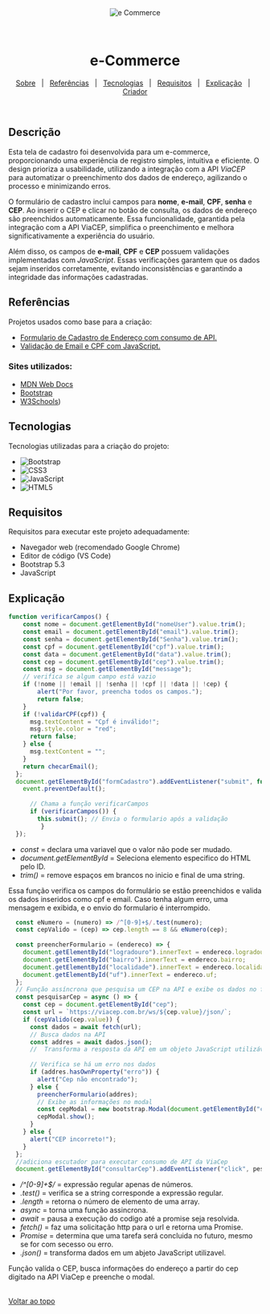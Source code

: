 <div align="center" id="top"> 
  <img src="./.github/app.gif" alt="e Commerce" />

  &#xa0;
</div>

<h1 align="center">e-Commerce</h1>

<p align="center">
  <a href="#descricao">Sobre</a> &#xa0; | &#xa0; 
  <a href="#referencias">Referências</a> &#xa0; | &#xa0;
  <a href="#tecnologias">Tecnologias</a> &#xa0; | &#xa0;
  <a href="#requisitos">Requisitos</a> &#xa0; | &#xa0;
  <a href="#explicacao">Explicação</a> &#xa0; | &#xa0;
  <a href="https://github.com/kaiohen" target="_blank">Criador</a>
</p>

<br>

<h2 id="descricao">Descrição</h2>
<p>
  Esta tela de cadastro foi desenvolvida para um e-commerce, proporcionando uma experiência de registro simples, intuitiva e eficiente. O design prioriza a usabilidade, utilizando a integração com a API <em>ViaCEP</em> para automatizar o preenchimento dos dados de endereço, agilizando o processo e minimizando erros.
</p>
<p>
  O formulário de cadastro inclui campos para <strong>nome</strong>, <strong>e-mail</strong>, <strong>CPF</strong>, <strong>senha</strong> e <strong>CEP</strong>. Ao inserir o CEP e clicar no botão de consulta, os dados de endereço são preenchidos automaticamente. Essa funcionalidade, garantida pela integração com a API ViaCEP, simplifica o preenchimento e melhora significativamente a experiência do usuário.
</p>
<p>
  Além disso, os campos de <strong>e-mail</strong>, <strong>CPF</strong> e <strong>CEP</strong> possuem validações implementadas com <em>JavaScript</em>. Essas verificações garantem que os dados sejam inseridos corretamente, evitando inconsistências e garantindo a integridade das informações cadastradas.
</p>

<h2 id="referencias">Referências</h2>
<p>Projetos usados como base para a criação:</p>

  - [Formulario de Cadastro de Endereço com consumo de API.](https://github.com/kaiohen/-form-CadEndereco)
  - [Validação de Email e CPF com JavaScript.](https://github.com/kaiohen/validacao?tab=readme-ov-file#top)

<h3>Sites utilizados:</h3>

  - [MDN Web Docs](https://developer.mozilla.org/pt-BR/)
  - [Bootstrap](https://getbootstrap.com/docs/5.0/getting-started/introduction/)
  - [W3Schools](https://www.w3schools.com))
  

  
  
<h2 id="tecnologias">Tecnologias</h2>
<p>Tecnologias utilizadas para a criação do projeto:</p>
<ul>
  <li><img src="https://img.shields.io/badge/Bootstrap-purple?logo=bootstrap&logoColor=white&style=for-the-badge" alt="Bootstrap"></li>
  <li><img src="https://img.shields.io/badge/CSS3-blue?style=for-the-badge&logo=CSS3" alt="CSS3"></li>
  <li><img src="https://img.shields.io/badge/JavaScript-F7DF1E?logo=javascript&logoColor=black&style=for-the-badge" alt="JavaScript"></li>
  <li><img src="https://img.shields.io/badge/HTML5-E34F26?logo=html5&logoColor=white&style=for-the-badge" alt="HTML5"></li>
</ul>

<h2 id="requisitos">Requisitos</h2>
<p>Requisitos para executar este projeto adequadamente:</p>
<ul>
  <li>Navegador web (recomendado Google Chrome)</li>
  <li>Editor de código (VS Code)</li>
  <li>Bootstrap 5.3</li>
  <li>JavaScript</li>
</ul>

<h2 id="explicacao">Explicação</h2>

~~~ JavaScript
function verificarCampos() {
    const nome = document.getElementById("nomeUser").value.trim();
    const email = document.getElementById("email").value.trim();
    const senha = document.getElementById("Senha").value.trim();
    const cpf = document.getElementById("cpf").value.trim();
    const data = document.getElementById("data").value.trim();
    const cep = document.getElementById("cep").value.trim();
    const msg = document.getElementById("message");
    // verifica se algum campo está vazio
    if (!nome || !email || !senha || !cpf || !data || !cep) {
        alert("Por favor, preencha todos os campos.");
        return false;
    }
    if (!validarCPF(cpf)) {
      msg.textContent = "Cpf é inválido!";
      msg.style.color = "red";
      return false;
    } else {
      msg.textContent = "";
    }
    return checarEmail();
  };
  document.getElementById("formCadastro").addEventListener("submit", function (event) {
    event.preventDefault();
   
      // Chama a função verificarCampos
      if (verificarCampos()) {
        this.submit(); // Envia o formulario após a validação
         }
  });
~~~
- _const_ = declara uma variavel que o valor não pode ser mudado.
- _document.getElementById_ = Seleciona elemento especifico do HTML pelo ID.
- _trim()_ = remove espaços em brancos no inicio e final de uma string.
  <br>
<p>Essa função verifica os campos do formulário se estão preenchidos e valida os dados inseridos como cpf e email. Caso tenha algum erro, uma mensagem e exibida, e o envio do formulario é interrompido. </p>

~~~ JavaScript
  const eNumero = (numero) => /^[0-9]+$/.test(numero);
  const cepValido = (cep) => cep.length == 8 && eNumero(cep);
   
  const preencherFormulario = (endereco) => {
    document.getElementById("logradouro").innerText = endereco.logradouro;
    document.getElementById("bairro").innerText = endereco.bairro;
    document.getElementById("localidade").innerText = endereco.localidade;
    document.getElementById("uf").innerText = endereco.uf;
  };
  // Função assíncrona que pesquisa um CEP na API e exibe os dados no formulário
  const pesquisarCep = async () => {
    const cep = document.getElementById("cep");
    const url = `https://viacep.com.br/ws/${cep.value}/json/`;
    if (cepValido(cep.value)) {
      const dados = await fetch(url);
      // Busca dados na API
      const addres = await dados.json();
      //  Transforma a resposta da API em um objeto JavaScript utilizável
   
      // Verifica se há um erro nos dados
      if (addres.hasOwnProperty("erro")) {
        alert("Cep não encontrado");
      } else {
        preencherFormulario(addres);
        // Exibe as informações no modal
        const cepModal = new bootstrap.Modal(document.getElementById("cepModal"));
        cepModal.show();
      }
    } else {
      alert("CEP incorreto!");
    }
  };
  //adiciona escutador para executar consumo de API da ViaCep
  document.getElementById("consultarCep").addEventListener("click", pesquisarCep);
~~~
- _/^[0-9]+$/_ = expressão regular apenas de números.
- _.test()_ = verifica se a string corresponde a expressão regular. 
- _.length_ = retorna o número de elemento de  uma array.
- _async_ = torna uma função assincrona.
- _await_ = pausa a execução do codigo até a promise seja resolvida.
- _fetch()_ = faz uma solicitação http para o url e retorna uma Promise.
- _Promise_ = determina que uma tarefa será concluida no futuro, mesmo se for com secesso ou erro.
- _.json()_ = transforma dados em um abjeto JavaScript utilizavel.

<p> Função valída o CEP, busca informações do endereço a partir do cep digitado na API ViaCep e preenche o modal.</p>

<br>
<a href="#top">Voltar ao topo</a>
